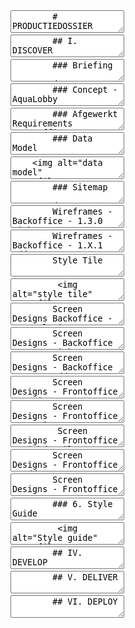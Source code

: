 <section data-markdown>
    <textarea data-template>
        # PRODUCTIEDOSSIER
    </textarea>
</section>

<section data-markdown>
    <textarea data-template>
        ## I. DISCOVER
    </textarea>
</section>

<section data-markdown>
    <textarea data-template>
        ### Briefing

        Een thematisch veilingsplatform om kopers en verkopers in contact te brengen. 
        
        - Frontoffice -> Eindgebruiker

        - Backoffice -> Beheerder

        - API -> Communiticate

    </textarea>
</section>

<section data-markdown>
    <textarea data-template>
        ## II. DEFINE
    </textarea>
</section>


<section data-markdown>
    <textarea data-template>
        ### Concept - AquaLobby

        ---

        Een veiling platform creëren voor:

        - Kwekers

        - Hobbyisten

        - Bedrijven

        - Gewone mensen

        Waarbij verschillende soorten van koi vissen geveild kunnen worden.
    </textarea>
</section>


<section data-markdown>
    <textarea data-template>
        ### Planning

        ---

        Gantt Chart Data

        ![GANTT Chart Data]({{ "/assets/images/define/gantt-chart-data.png" | absolute_url }})    
    </textarea>    
</section>

<section data-markdown>
    <textarea data-template>
        ### Planning

        ---

        Gantt Chart Graph
   
        ![GANTT Chart Data]({{ "/assets/images/define/gantt-chart-graph.png" | absolute_url }})
    </textarea>    
</section>

<section data-markdown>
    <textarea data-template>
        ### Planning

        ---

        Work Breakdown Structure

        ![GANTT Chart Data]({{ "/assets/images/define/wbs.png" | absolute_url }})
    </textarea>
</section>

<section data-markdown>
    <textarea data-template>
        ### Concurrenten Analyse

        ---

        Concurrenten Analyse in tabel
        
        ![Concurrenten Analyse in tabel]({{ "/assets/images/define/analyse_table.png" | absolute_url }})

    </textarea>
</section>

<section data-markdown>
    <textarea data-template style="font-size:12px">
        ### Afgewerkte Requirements Backoffice
        - Verschillende rollen (Admin, Moderator & Customer),
        - Authenticatie van beheerders (Customer of Guest niet toegelaten),
        - Beheer van beheerders (Admin mag alles, Mod niet),
        - Beheer van customers & vissen (CRUD),
        - Beheer van categorieën & subcategoriën (Moderator mag alleen Subcategorieën),
        - ...
    </textarea>
</section>

<section data-markdown>
    <textarea data-template>
        ### Afgewerkt Requirements Frontoffice
        - Verschillende rollen (Bezoeker, Gebruiker),
        - Registratie (Customer of Guest),
        - Authenticatie van klanten (JWT, password reset),
        - Beheer van vissen & bids (create, publish, unpublish)
        - Lijst/detail van bid, plaatsen, filteren, ...,
        - ...

    </textarea>
</section>

<section data-markdown>
    <textarea data-template>
        ## III. DESIGN
    </textarea>
</section>

<section data-markdown>
    <textarea data-template>
        ### Data Model
    </textarea>
</section>

<section data-markdown>
    <textarea data-template class="bigImage">
    <img alt="data model" src="./../assets/images/design/eer.png" width="auto" height="600px" />
    </textarea>
</section>

<section data-markdown>
    <textarea data-template>
        ### Sitemap

        ---
         <img alt="sitemap backoffice" src="./../assets/images/design/sitemap-backoffice.png" width="1800" height="390px" />
    </textarea>
</section>

<section data-markdown>
    <textarea data-template>
        Wireframes - Backoffice - 0.0.0 Login

        <img alt="sitemap backoffice" src="./../assets/images/design/wireframes/0.0.0 login.png" width="1800" height="470px"/>
    </textarea>
</section>

<section data-markdown>
    <textarea data-template>
         Wireframes - Backoffice - 1.0.0 Dashboard
        <img alt="sitemap backoffice" src="./../assets/images/design/wireframes/1.0.0 dashboard.png" width="1800" height="510px"/>
    </textarea>
</section>

<section data-markdown>
    <textarea data-template>
        Wireframes - Backoffice - 1.3.0 Fishes
        <img alt="sitemap backoffice" src="./../assets/images/design/wireframes/1.3.0 fishes.png" width="1800" height="510px"/>
    </textarea>
</section>

<section data-markdown>
    <textarea data-template>
        Wireframes - Backoffice - 1.X.1 Add XXXX
        <img alt="sitemap backoffice" src="./../assets/images/design/wireframes/1.X.1 add XXXX.png" width="1800" height="510px"/>
    </textarea>
</section>

<section data-markdown>
    <textarea data-template>
        Style Tile
    </textarea>
</section>

<section data-markdown>
    <textarea data-template>
         <img alt="style tile" src="./../assets/images/design/style_tile.png" width="auto" height="640px" />
    </textarea>
</section>

<section data-markdown>
    <textarea data-template>
        Screen Designs Backoffice - 0.0.0 login

           <img alt="sitemap backoffice" src="./../assets/images/design/screen designs backoffice/0.0.0 login.png" width="1800" height="510px"/>
    </textarea>
</section>

<section data-markdown>
    <textarea data-template>
         Screen Designs - Backoffice - 1.0.0 Dashboard
        <img alt="sitemap backoffice" src="./../assets/images/design/screen designs backoffice/1.0.0 dashboard.png" width="1800" height="510px"/>
    </textarea>
</section>

<section data-markdown>
    <textarea data-template>
        Screen Designs - Backoffice - 1.3.0 Fishes
        <img alt="sitemap backoffice" src="./../assets/images/design/screen designs backoffice/1.3.0 fishes.png" width="1800" height="510px"/>
    </textarea>
</section>

<section data-markdown>
    <textarea data-template>
        Screen Designs - Backoffice - 1.X.1 Add XXXX
        <img alt="sitemap backoffice" src="./../assets/images/design/screen designs backoffice/1.X.1 add XXXX.png" width="1800" height="510px"/>
    </textarea>
</section>

<section data-markdown>
    <textarea data-template>
        Screen Designs - Frontoffice - Login

 <img alt="sitemap backoffice" src="./../assets/images/design/screen designs front/login.png" width="auto" height="555px"/>
    </textarea>
</section>

<section data-markdown>
    <textarea data-template>
        Screen Designs - Frontoffice - Auctions
        <img alt="sitemap backoffice" src="./../assets/images/design/screen designs front/auctions.png" width="auto" height="585px"/>
    </textarea>
</section>

<section data-markdown>
    <textarea data-template>
         Screen Designs - Frontoffice - Fishdetail
        <img alt="sitemap backoffice" src="./../assets/images/design/screen designs front/fishdetail.png" width="auto" height="585px"/>
    </textarea>
</section>

<section data-markdown>
    <textarea data-template>
        Screen Designs - Frontoffice - Add Form
        <img alt="sitemap backoffice" src="./../assets/images/design/screen designs front/add-form.png" width="auto" height="585px"/>
    </textarea>
</section>

<section data-markdown>
    <textarea data-template>
        Screen Designs - Frontoffice - FAQ
        <img alt="sitemap backoffice" src="./../assets/images/design/screen designs front/faq.png" width="auto" height="585px"/>
    </textarea>
</section>

<section data-markdown>
    <textarea data-template>
        ### 6. Style Guide
    </textarea>
</section>

<section data-markdown>
    <textarea data-template>
         <img alt="Style guide" src="./../assets/images/design/ui_style_guide.png" width="auto" height="640px" />
    </textarea>
</section>

<section data-markdown>
    <textarea data-template>
        ## IV. DEVELOP
    </textarea>
</section>

<section data-markdown>
    <textarea data-template>
        ## V. DELIVER
    </textarea>
</section>

<section data-markdown>
    <textarea data-template>
        ## VI. DEPLOY
    </textarea>
</section>
